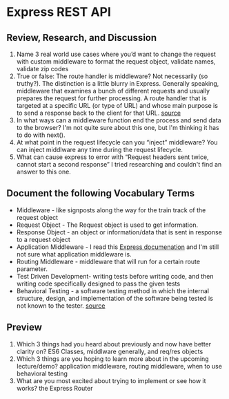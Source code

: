 # Express REST API

## Review, Research, and Discussion

1. Name 3 real world use cases where you’d want to change the request with custom middleware
to format the request object, validate names, validate zip codes
1. True or false: The route handler is middleware?
Not necessarily (so truthy?). The distinction is a little blurry in Express. Generally speaking, middleware that examines a bunch of different requests and usually prepares the request for further processing. A route handler that is targeted at a specific URL (or type of URL) and whose main purpose is to send a response back to the client for that URL.
[source](https://stackoverflow.com/questions/58925276/what-is-the-difference-between-a-route-handler-and-middleware-function-in-expres#:~:text=They%20are%20not%20middleware%20functions,the%20only%20one%20callback%20function.)
1. In what ways can a middleware function end the process and send data to the browser?
I'm not quite sure about this one, but I'm thinking it has to do with next().
1. At what point in the request lifecycle can you “inject” middleware?
You can inject middlware any time during the request lifecycle. 
1. What can cause express to error with “Request headers sent twice, cannot start a second response”
I tried researching and couldn't find an answer to this one.

## Document the following Vocabulary Terms

- Middleware - like signposts along the way for the train track of the request object
- Request Object - The Request object is used to get information.
- Response Object - an object or information/data that is sent in response to a request object
- Application Middleware - I read this [Express documenation](https://expressjs.com/en/guide/using-middleware.html#middleware.application) and I'm still not sure what application middleware is.  
- Routing Middleware - middleware that will run for a certain route parameter.
- Test Driven Development- writing tests before writing code, and then writing code specifically designed to pass the given tests
- Behavioral Testing - a software testing method in which the internal structure, design, and implementation of the software being tested is not known to the tester. [source](https://softwaretestingfundamentals.com/black-box-testing/)


## Preview
1. Which 3 things had you heard about previously and now have better clarity on?
ES6 Classes, middlware generally, and req/res objects
1. Which 3 things are you hoping to learn more about in the upcoming lecture/demo?
application middleware, routing middleware, when to use behavioral testing
1. What are you most excited about trying to implement or see how it works?
the Express Router